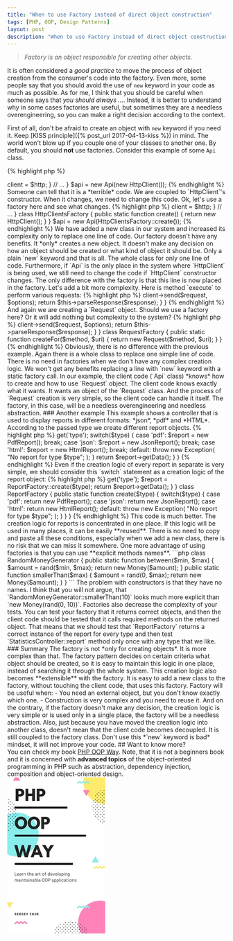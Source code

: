 ```yaml
---
title: "When to use Factory instead of direct object construction"
tags: [PHP, OOP, Design Patterns]
layout: post
description: "When to use Factory instead of direct object construction"
---
```


> *Factory is an object responsible for creating other objects.*

It is often considered a *good practice* to move the process of object creation from the consumer's code into the factory. Even more, some people say that you should avoid the use of `new` keyword in your code as much as possible. As for me, I think that you should be careful when someone says that *you should always ...*.  Instead, it is better to understand why in some cases factories are useful, but sometimes they are a needless overengineering, so you can make a right decision according to the context.

First of all, don't be afraid to create an object with `new` keyword if you need it. Keep [KISS principle]({% post_url 2017-04-13-kiss %}) in mind. The world won't blow up if you couple one of your classes to another one. By default, you should **not** use factories. Consider this example of some `Api` class.

{% highlight php %}
<?php

class Api 
{    
    public function __construct(HttpClient $http)
    {
        $this->client = $http;
    }

    // ...
}

$api = new Api(new HttpClient());
{% endhighlight %}


Someone can tell that it is a *terrible* code. We are coupled to `HttpClient`'s constructor. When it changes, we need to change this code. Ok, let's use a factory here and see what changes.

{% highlight php %}
<?php

class Api 
{    
    public function __construct(HttpClient $http)
    {
        $this->client = $http;
    }

    // ...
}

class HttpClientsFactory
{
    public static function create()
    {
        return new HttpClient();
    }
}

$api = new Api(HttpClientsFactory::create());
{% endhighlight %}

We have added a new class in our system and increased its complexity only to replace one line of code. Our factory doesn't have any benefits. It *only* creates a new object. It doesn't make any decision on how an object should be created or what kind of object it should be. Only a plain `new` keyword and that is all. The whole class for only one line of code. Furthermore, if `Api` is the only place in the system where `HttpClient` is being used, we still need to change the code if `HttpClient` constructor changes. The only difference with the factory is that this line is now placed in the factory.

Let's add a bit more complexity. Here is method `execute` to perform various requests:

{% highlight php %}
<?php

class Api 
{    
    public function execute($method, $uri, array $options = [])
    {
        $request = new Request($method, $uri);

        $response = $this->client->send($request, $options);

        return $this->parseResponse($response);
    }    
}
{% endhighlight %}

And again we are creating a `Request` object. Should we use a factory here? Or it will add nothing but complexity to the system?

{% highlight php %}
<?php

class Api 
{    
    public function execute($method, $uri, array $options = [])
    {
        $request = RequestFactory::createFor($method, $uri);

        $response = $this->client->send($request, $options);

        return $this->parseResponse($response);
    }    
}

class RequestFactory
{
    public static function createFor($method, $uri)
    {
        return new Request($method, $uri);
    }
}
{% endhighlight %}

Obviously, there is no difference with the previous example. Again there is a whole class to replace one simple line of code. There is no need in factories when we don't have any complex creation logic. We won't get any benefits replacing a line with `new` keyword with a static factory call. In our example, the client code (`Api` class) *knows* how to create and how to use `Request` object. The client code knows exactly what it wants. It wants an object of the `Request` class. And the process of `Request` creation is very simple, so the client code can handle it itself. The factory, in this case, will be a needless overengineering and needless abstraction. 

### Another example

This example shows a controller that is used to display reports in different formats: *json*, *pdf* and *HTML*. According to the passed type we create different report objects. 

{% highlight php %}
<?php

class StatisticsController 
{
    public function report(Request $request)
    {
        $type = $request->get('type');

        switch($type) {
            case 'pdf': 
                $report = new PdfReport();
                break;
            case 'json':
                $report = new JsonReport();
                break;
            case 'html':
                $report = new HtmlReport();
                break;
            default:
                throw new Exception(
                    "No report for type $type";
                );
        }

        return $report->getData();
    }
}
{% endhighlight %}


Even if the creation logic of every report in separate is very simple, we should consider this `switch` statement as a creation logic of the report object:

{% highlight php %}
<?php
switch($type) {
    case 'pdf': 
        $report = new PdfReport();
        break;
    case 'json':
        $report = new JsonReport();
        break;
    case 'html':
        $report = new HtmlReport();
        break;
    default:
        throw new Exception(
            "No report for type $type";
        );
}
{% endhighlight %}

And this logic is enough complex. We are making a decision what instance should be created according to some parameter. The controller class doesn't really care what concrete class it uses, it only needs a report object. It is not the controller's responsibility to decide what type of report will be better to use for the certain report type. In this case adding a factory comes with some benefits. We can abstract away this complex creation logic and use a simple factory method call:

{% highlight php %}
<?php
class StatisticsController 
{
    public function report(Request $request)
    {
        $type = $request->get('type');

        $report = ReportFactory::create($type);

        return $report->getData();
    }
}

class ReportFactory
{
    public static function create($type)
    {
         switch($type) {
            case 'pdf': 
                return new PdfReport();
            case 'json':
                return new JsonReport();
            case 'html':
                return new HtmlReport();
            default:
                throw new Exception(
                    "No report for type $type";
                );
        }   
    }
}
{% endhighlight %}

This code is much better. The creation logic for reports is concentrated in one place. If this logic will be used in many places, it can be easily **reused**. There is no need to copy and paste all these conditions, especially when we add a new class, there is no risk that we can miss it somewhere.

One more advantage of using factories is that you can use **explicit methods names**. 

```php
class RandomMoneyGenerator 
{
    public static function between($min, $max)
    {
        $amount = rand($min, $max);
        return new Money($amount);
    }

    public static function smallerThan($max)
    {
        $amount = rand(0, $max);
        return new Money($amount);
    }
}
```

The problem with constructors is that they have no names. I think that you will not argue, that `RandomMoneyGenerator::smallerThan(10)` looks much more explicit than `new Money(rand(0, 10))`.

Factories also decrease the complexity of your tests. You can test your factory that it returns correct objects, and then the client code should be tested that it calls required methods on the returned object. That means that we should test that `ReportFactory` returns a correct instance of the report for every type and then test `StatisticsController::report` method only once with any type that we like. 

### Summary

The factory is not *only for creating objects*. It is more complex than that. The factory pattern decides on certain criteria what object should be created, so it is easy to maintain this logic in one place, instead of searching it through the whole system. This creation logic also becomes **extensible** with the factory. It is easy to add a new class to the factory, without touching the client code, that uses this factory.

Factory will be useful when:

- You need an external object, but you don't know exactly which one.
- Construction is very complex and you need to reuse it.

And on the contrary, if the factory doesn't make any decision, the creation logic is very simple or is used only in a single place, the factory will be a needless abstraction. Also, just because you have moved the creation logic into another class, doesn't mean that the client code becomes decoupled. It is still coupled to the factory class. Don't use this *`new` keyword is bad* mindset, it will not improve your code.

## Want to know more?

<div class="row">
    <div class="col-sm-9">
    You can check my book <a href="https://leanpub.com/phpoopway">PHP OOP Way</a>. Note, that it is not a beginners book and it is concerned with <strong>advanced topics</strong> of the object-oriented programming in PHP such as abstraction, dependency injection, composition and 
    object-oriented design.
    </div>
    <div class="col-sm-3">
        <a href="https://leanpub.com/phpoopway">
            <img src="/assets/images/books/phpoopway.jpeg" class="book-promote pull-right" alt="PHP OOP Way">
        </a>    
    </div>
</div>

